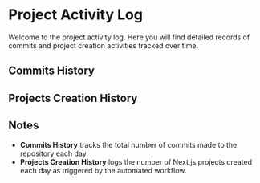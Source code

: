 # Project Activity Log

Welcome to the project activity log. Here you will find detailed records of commits and project creation activities tracked over time.

## Commits History
<!--START_SECTION:batch_creation_of_commits-->

<!--END_SECTION:batch_creation_of_commits-->

## Projects Creation History

<!--START_SECTION:bulk_projects_creation-->

<!--END_SECTION:bulk_projects_creation-->

## Notes

- **Commits History** tracks the total number of commits made to the repository each day.
- **Projects Creation History** logs the number of Next.js projects created each day as triggered by the automated workflow.

